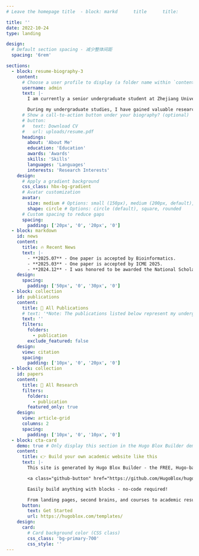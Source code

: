 ```yaml
---
# Leave the homepage title  - block: markd      title      title:       title: � All Research📝 All Publications 🔥 Recent Newswn

title: ''
date: 2022-10-24
type: landing

design:
  # Default section spacing - 减少整体间距
  spacing: '6rem'

sections:
  - block: resume-biography-3
    content:
      # Choose a user profile to display (a folder name within `content/authors/`)
      username: admin
      text: |-
        I am currently a senior undergraduate student at Zhejiang University of Technology, passionate about the intersection of Software Engineering and Large Language Models. I will graduate with my bachelor's degree in 2026 and am excited to pursue PhD studies at Zhejiang University under the supervision of [Prof. Xin Xia](https://xin-xia.github.io/) and [Prof. Xing Hu](https://xing-hu.github.io/), focusing on applying LLM technologies to enhance software development processes and code intelligence. 

        During my undergraduate studies, I have gained valuable research experience in various AI domains, including medical image processing, knowledge graphs, and vision-language models. I work closely with several amazing researchers, including my undergraduate supervisor [Prof. Jianwei Zheng](https://zhengjianwei2.github.io/) and [Jiahe Chen](https://jiahechen2002.github.io/) (my senior colleague), and I'm always open to new collaborations and connections in the research community! 😊
      # Show a call-to-action button under your biography? (optional)
      # button:
      #   text: Download CV
      #   url: uploads/resume.pdf
      headings:
        about: 'About Me'
        education: 'Education'
        awards: 'Awards'  
        skills: 'Skills'
        languages: 'Languages'
        interests: 'Research Interests'
    design:
      # Apply a gradient background
      css_class: hbx-bg-gradient
      # Avatar customization
      avatar:
        size: medium # Options: small (150px), medium (200px, default), large (320px), xl (400px), xxl (500px)
        shape: circle # Options: circle (default), square, rounded
      # Custom spacing to reduce gaps
      spacing:
        padding: ['20px', '0', '20px', '0']
  - block: markdown
    id: news
    content:
      title: 🔥 Recent News
      text: |-
        - **2025.07** - One paper is accepted by Bioinformatics.
        - **2025.03** - One paper is accepted by ICME 2025.
        - **2024.12** - I was honored to be awarded the National Scholarship.
    design:
      spacing:
        padding: ['50px', '0', '30px', '0']
  - block: collection
    id: publications
    content:
      title: 📝 All Publications
      # text: '*Note: The publications listed below represent my undergraduate research work at ZJUT in various AI domains, which provided valuable research experience before transitioning to my future focus on SE + LLM.*'
      text: ''
      filters:
        folders:
          - publication
        exclude_featured: false
    design:
      view: citation
      spacing:
        padding: ['10px', '0', '20px', '0']
  - block: collection
    id: papers
    content:
      title: 🔬 All Research
      filters:
        folders:
          - publication
        featured_only: true
    design:
      view: article-grid
      columns: 2
      spacing:
        padding: ['10px', '0', '10px', '0']
  - block: cta-card
    demo: true # Only display this section in the Hugo Blox Builder demo site
    content:
      title: 👉 Build your own academic website like this
      text: |-
        This site is generated by Hugo Blox Builder - the FREE, Hugo-based open source website builder trusted by 250,000+ academics like you.

        <a class="github-button" href="https://github.com/HugoBlox/hugo-blox-builder" data-color-scheme="no-preference: light; light: light; dark: dark;" data-icon="octicon-star" data-size="large" data-show-count="true" aria-label="Star HugoBlox/hugo-blox-builder on GitHub">Star</a>

        Easily build anything with blocks - no-code required!

        From landing pages, second brains, and courses to academic resumés, conferences, and tech blogs.
      button:
        text: Get Started
        url: https://hugoblox.com/templates/
    design:
      card:
        # Card background color (CSS class)
        css_class: 'bg-primary-700'
        css_style: ''
---
```

